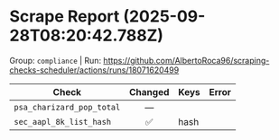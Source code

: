 # Scrape Report (2025-09-28T08:20:42.788Z)

Group: `compliance`  |  Run: https://github.com/AlbertoRoca96/scraping-checks-scheduler/actions/runs/18071620499

| Check | Changed | Keys | Error |
|---|:---:|:--|:--|
| `psa_charizard_pop_total` | — |  |  |
| `sec_aapl_8k_list_hash` | ✅ | hash |  |
